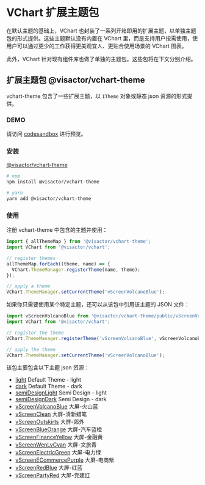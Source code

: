 # VChart 扩展主题包

在默认主题的基础上，VChart 也封装了一系列开箱即用的扩展主题，以单独主题包的形式提供。这些主题默认没有内置在 VChart 里，而是支持用户按需使用，使用户可以通过更少的工作获得更美观宜人、更贴合使用场景的 VChart 图表。

此外，VChart 针对现有组件库也做了单独的主题包。这些包将在下文分别介绍。

## 扩展主题包 @visactor/vchart-theme

vchart-theme 包含了一些扩展主题，以 `ITheme` 对象或静态 json 资源的形式提供。

### DEMO

请访问 [codesandbox](https://vv67jn.csb.app/) 进行预览。

### 安装

[@visactor/vchart-theme](https://www.npmjs.com/package/@visactor/vchart-theme)

```bash
# npm
npm install @visactor/vchart-theme

# yarn
yarn add @visactor/vchart-theme
```

### 使用

注册 vchart-theme 中包含的主题并使用：

```typescript
import { allThemeMap } from '@visactor/vchart-theme';
import VChart from '@visactor/vchart';

// register themes
allThemeMap.forEach((theme, name) => {
  VChart.ThemeManager.registerTheme(name, theme);
});

// apply a theme
VChart.ThemeManager.setCurrentTheme('vScreenVolcanoBlue');
```

如果你只需要使用某个特定主题，还可以从该包中引用该主题的 JSON 文件：

```typescript
import vScreenVolcanoBlue from '@visactor/vchart-theme/public/vScreenVolcanoBlue.json';
import VChart from '@visactor/vchart';

// register the theme
VChart.ThemeManager.registerTheme('vScreenVolcanoBlue', vScreenVolcanoBlue);

// apply the theme
VChart.ThemeManager.setCurrentTheme('vScreenVolcanoBlue');
```

该包主要包含以下主题 json 资源：

- [light](https://raw.githubusercontent.com/VisActor/vchart-theme/main/packages/vchart-theme/public/light.json) Default Theme - light
- [dark](https://raw.githubusercontent.com/VisActor/vchart-theme/main/packages/vchart-theme/public/dark.json) Default Theme - dark
- [semiDesignLight](https://raw.githubusercontent.com/VisActor/vchart-theme/main/packages/vchart-semi-theme/public/semiDesignLight.json) Semi Design - light
- [semiDesignDark](https://raw.githubusercontent.com/VisActor/vchart-theme/main/packages/vchart-semi-theme/public/semiDesignDark.json) Semi Design - dark
- [vScreenVolcanoBlue](https://raw.githubusercontent.com/VisActor/vchart-theme/main/packages/vchart-theme/public/vScreenVolcanoBlue.json) 大屏-火山蓝
- [vScreenClean](https://raw.githubusercontent.com/VisActor/vchart-theme/main/packages/vchart-theme/public/vScreenClean.json) 大屏-清新蜡笔
- [vScreenOutskirts](https://raw.githubusercontent.com/VisActor/vchart-theme/main/packages/vchart-theme/public/vScreenOutskirts.json) 大屏-郊外
- [vScreenBlueOrange](https://raw.githubusercontent.com/VisActor/vchart-theme/main/packages/vchart-theme/public/vScreenBlueOrange.json) 大屏-汽车蓝橙
- [vScreenFinanceYellow](https://raw.githubusercontent.com/VisActor/vchart-theme/main/packages/vchart-theme/public/vScreenFinanceYellow.json) 大屏-金融黄
- [vScreenWenLvCyan](https://raw.githubusercontent.com/VisActor/vchart-theme/main/packages/vchart-theme/public/vScreenWenLvCyan.json) 大屏-文旅青
- [vScreenElectricGreen](https://raw.githubusercontent.com/VisActor/vchart-theme/main/packages/vchart-theme/public/vScreenElectricGreen.json) 大屏-电力绿
- [vScreenECommercePurple](https://raw.githubusercontent.com/VisActor/vchart-theme/main/packages/vchart-theme/public/vScreenECommercePurple.json) 大屏-电商紫
- [vScreenRedBlue](https://raw.githubusercontent.com/VisActor/vchart-theme/main/packages/vchart-theme/public/vScreenRedBlue.json) 大屏-红蓝
- [vScreenPartyRed](https://raw.githubusercontent.com/VisActor/vchart-theme/main/packages/vchart-theme/public/vScreenPartyRed.json) 大屏-党建红
